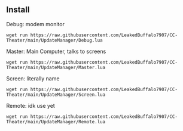 ## Install

Debug: modem monitor

```shell
wget run https://raw.githubusercontent.com/LeakedBuffalo7907/CC-Theater/main/UpdateManager/Debug.lua
```

Master: Main Computer, talks to screens

```shell
wget run https://raw.githubusercontent.com/LeakedBuffalo7907/CC-Theater/main/UpdateManager/Master.lua
```

Screen: literally name

```shell
wget run https://raw.githubusercontent.com/LeakedBuffalo7907/CC-Theater/main/UpdateManager/Screen.lua
```

Remote: idk use yet

```shell
wget run https://raw.githubusercontent.com/LeakedBuffalo7907/CC-Theater/main/UpdateManager/Remote.lua
```